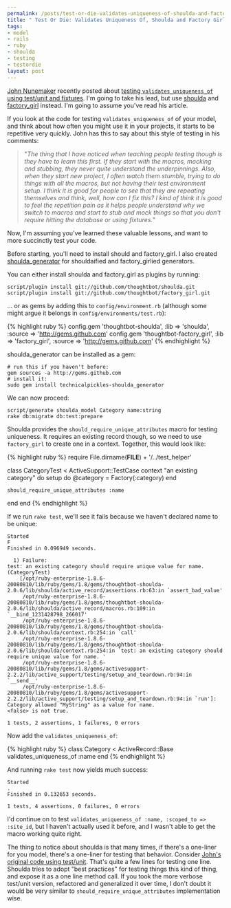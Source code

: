 ```yaml
--- 
permalink: /posts/test-or-die-validates-uniqueness-of-shoulda-and-factory-girl-edition.html
title: " Test Or Die: Validates Uniqueness Of, Shoulda and Factory Girl Edition"
tags: 
- model
- rails
- ruby
- shoulda
- testing
- testordie
layout: post
---
```

[John Nunemaker](http://railstips.org) recently posted about [testing `validates_uniqueness_of` using test/unit and fixtures](http://railstips.org/2009/1/8/test-or-die-validates-uniqueness-of). I'm going to take his lead, but use [shoulda](http://thoughtbot.com/projects/shoulda) and [factory\_girl](http://thoughtbot.com/projects/factory_girl) instead. I'm going to assume you've read his article.

If you look at the code for testing `validates_uniqueness_of` of your model, and think about how often you might use it in your projects, it starts to be repetitive very quickly. John has this to say about this style of testing in his comments:

> "_The thing that I have noticed when teaching people testing though is they have to learn this first. If they start with the macros, mocking and stubbing, they never quite understand the underpinnings. Also, when they start new project, I often watch them stumble, trying to do things with all the macros, but not having their test environment setup. I think it is good for people to see that they are repeating themselves and think, well, how can I fix this? I kind of think it is good to feel the repetition pain as it helps people understand why we switch to macros and start to stub and mock things so that you don't require hitting the database or using fixtures._"

Now, I'm assuming you've learned these valuable lessons, and want to more succinctly test your code.

Before starting, you'll need to install should and factory\_girl. I also created [shoulda\_generator](http://github.com/technicalpickles/shoulda_generator/tree/master) for shouldaified and factory\_girlied generators.

You can either install shoulda and factory\_girl as plugins by running:

    script/plugin install git://github.com/thoughtbot/shoulda.git 
    script/plugin install git://github.com/thoughtbot/factory_girl.git
    
... or as gems by adding this to `config/environment.rb` (although some might argue it belongs in `config/environments/test.rb`):

{% highlight ruby %}
config.gem 'thoughtbot-shoulda', 
  :lib    => 'shoulda',
  :source => 'http://gems.github.com'
config.gem 'thoughtbot-factory_girl', 
  :lib    => 'factory_girl', 
  :source => 'http://gems.github.com'
{% endhighlight %}
      
shoulda\_generator can be installed as a gem:

    # run this if you haven't before:
    gem sources -a http://gems.github.com
    # install it:
    sudo gem install technicalpickles-shoulda_generator
    
We can now proceed:

    script/generate shoulda_model Category name:string
    rake db:migrate db:test:prepare

Shoulda provides the `should_require_unique_attributes` macro for testing uniqueness. It requires an existing record though, so we need to use `factory_girl` to create one in a context. Together, this would look like:

{% highlight ruby %}
require File.dirname(__FILE__) + '/../test_helper'

class CategoryTest < ActiveSupport::TestCase
  context "an existing category" do
    setup do
      @category = Factory(:category)
    end

    should_require_unique_attributes :name
  end
end
{% endhighlight %}
    
If we run `rake test`, we'll see it fails because we haven't declared name to be unique:

    Started
    F
    Finished in 0.096949 seconds.

      1) Failure:
    test: an existing category should require unique value for name. (CategoryTest)
        [/opt/ruby-enterprise-1.8.6-20080810/lib/ruby/gems/1.8/gems/thoughtbot-shoulda-2.0.6/lib/shoulda/active_record/assertions.rb:63:in `assert_bad_value'
         /opt/ruby-enterprise-1.8.6-20080810/lib/ruby/gems/1.8/gems/thoughtbot-shoulda-2.0.6/lib/shoulda/active_record/macros.rb:109:in `__bind_1231428798_266017'
         /opt/ruby-enterprise-1.8.6-20080810/lib/ruby/gems/1.8/gems/thoughtbot-shoulda-2.0.6/lib/shoulda/context.rb:254:in `call'
         /opt/ruby-enterprise-1.8.6-20080810/lib/ruby/gems/1.8/gems/thoughtbot-shoulda-2.0.6/lib/shoulda/context.rb:254:in `test: an existing category should require unique value for name. '
         /opt/ruby-enterprise-1.8.6-20080810/lib/ruby/gems/1.8/gems/activesupport-2.2.2/lib/active_support/testing/setup_and_teardown.rb:94:in `__send__'
         /opt/ruby-enterprise-1.8.6-20080810/lib/ruby/gems/1.8/gems/activesupport-2.2.2/lib/active_support/testing/setup_and_teardown.rb:94:in `run']:
    Category allowed "MyString" as a value for name.
    <false> is not true.
    
    1 tests, 2 assertions, 1 failures, 0 errors

Now add the `validates_uniqueness_of`:

{% highlight ruby %}
class Category < ActiveRecord::Base
  validates_uniqueness_of :name
end
{% endhighlight %}

And running `rake test` now yields much success:

    Started
    .
    Finished in 0.132653 seconds.

    1 tests, 4 assertions, 0 failures, 0 errors

I'd continue on to test `validates_uniqueness_of :name, :scoped_to => :site_id`, but I haven't actually used it before, and I wasn't able to get the macro working quite right.
    
The thing to notice about shoulda is that many times, if there's a one-liner for you model, there's a one-liner for testing that behavior. Consider [John's original code using test/unit](http://railstips.org/2009/1/8/test-or-die-validates-uniqueness-of). That's quite a few lines for testing one line. Shoulda tries to adopt "best practices" for testing things this kind of thing, and expose it as a one line method call. If you took the more verbose test/unit version, refactored and generalized it over time, I don't doubt it would be very similar to `should_require_unique_attributes` implementation wise.
